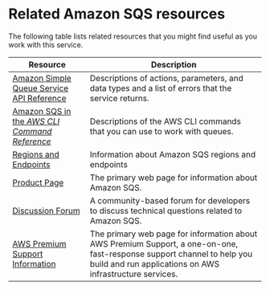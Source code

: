 # Related Amazon SQS resources<a name="related-resources"></a>

The following table lists related resources that you might find useful as you work with this service\.


| Resource | Description | 
| --- | --- | 
| [Amazon Simple Queue Service API Reference](https://docs.aws.amazon.com/AWSSimpleQueueService/latest/APIReference/) | Descriptions of actions, parameters, and data types and a list of errors that the service returns\. | 
| [Amazon SQS in the *AWS CLI Command Reference*](https://docs.aws.amazon.com/cli/latest/reference/sqs/index.html) | Descriptions of the AWS CLI commands that you can use to work with queues\. | 
| [Regions and Endpoints](https://docs.aws.amazon.com/general/latest/gr/rande.html#sqs_region) | Information about Amazon SQS regions and endpoints | 
| [Product Page](https://aws.amazon.com/sqs) | The primary web page for information about Amazon SQS\. | 
| [Discussion Forum](https://forums.aws.amazon.com/forum.jspa?forumID=12) | A community\-based forum for developers to discuss technical questions related to Amazon SQS\. | 
| [AWS Premium Support Information](https://aws.amazon.com/premiumsupport/) | The primary web page for information about AWS Premium Support, a one\-on\-one, fast\-response support channel to help you build and run applications on AWS infrastructure services\. | 